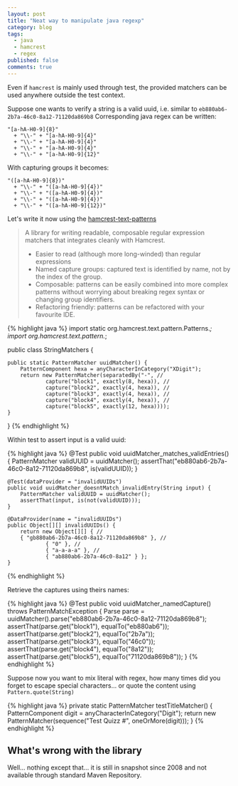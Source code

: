 ```yaml
---
layout: post
title: "Neat way to manipulate java regexp"
category: blog
tags:
  - java
  - hamcrest
  - regex
published: false
comments: true
---
```


Even if `hamcrest` is mainly used through test, the provided matchers can be used anywhere outside the test context.

Suppose one wants to verify a string is a valid uuid, i.e. similar to `eb880ab6-2b7a-46c0-8a12-71120da869b8`
Corresponding java regex can be written:

    "[a-hA-H0-9]{8}"
      + "\\-" + "[a-hA-H0-9]{4}" 
      + "\\-" + "[a-hA-H0-9]{4}"
      + "\\-" + "[a-hA-H0-9]{4}"
      + "\\-" + "[a-hA-H0-9]{12}"

With capturing groups it becomes:

    "([a-hA-H0-9]{8})"
      + "\\-" + "([a-hA-H0-9]{4})"
      + "\\-" + "([a-hA-H0-9]{4})"
      + "\\-" + "([a-hA-H0-9]{4})"
      + "\\-" + "([a-hA-H0-9]{12})"

Let's write it now using the [hamcrest-text-patterns](http://code.google.com/p/hamcrest-text-patterns/)

> A library for writing readable, composable regular expression matchers that integrates cleanly with Hamcrest.
>
> * Easier to read (although more long-winded) than regular expressions
> * Named capture groups: captured text is identified by name, not by the index of the group.
> * Composable: patterns can be easily combined into more complex patterns without worrying about breaking regex syntax or changing group identifiers.
> * Refactoring friendly: patterns can be refactored with your favourite IDE.


{% highlight java %}
import static org.hamcrest.text.pattern.Patterns.*;
import org.hamcrest.text.pattern.*;

public class StringMatchers {

	public static PatternMatcher uuidMatcher() {
        PatternComponent hexa = anyCharacterInCategory("XDigit");
        return new PatternMatcher(separatedBy("-", //
                capture("block1", exactly(8, hexa)), //
                capture("block2", exactly(4, hexa)), //
                capture("block3", exactly(4, hexa)), //
                capture("block4", exactly(4, hexa)), //
                capture("block5", exactly(12, hexa))));
    }
}
{% endhighlight %}

Within test to assert input is a valid uuid:

{% highlight java %}
    @Test
    public void uuidMatcher_matches_validEntries() {
        PatternMatcher validUUID = uuidMatcher();
        assertThat("eb880ab6-2b7a-46c0-8a12-71120da869b8", is(validUUID));
    }

    @Test(dataProvider = "invalidUUIDs")
    public void uuidMatcher_doesntMatch_invalidEntry(String input) {
        PatternMatcher validUUID = uuidMatcher();
        assertThat(input, is(not(validUUID)));
    }

    @DataProvider(name = "invalidUUIDs")
    public Object[][] invalidUUIDs() {
        return new Object[][] { //
        { "gb880ab6-2b7a-46c0-8a12-71120da869b8" }, //
                { "0" }, //
                { "a-a-a-a" }, //
                { "ab880ab6-2b7a-46c0-8a12" } };
    }
{% endhighlight %}

Retrieve the captures using theirs names:

{% highlight java %}
    @Test
    public void uuidMatcher_namedCapture() throws PatternMatchException {
        Parse parse = uuidMatcher().parse("eb880ab6-2b7a-46c0-8a12-71120da869b8");
        assertThat(parse.get("block1"), equalTo("eb880ab6"));
        assertThat(parse.get("block2"), equalTo("2b7a"));
        assertThat(parse.get("block3"), equalTo("46c0"));
        assertThat(parse.get("block4"), equalTo("8a12"));
        assertThat(parse.get("block5"), equalTo("71120da869b8"));
    }
{% endhighlight %}

Suppose now you want to mix literal with regex, how many times did you forget to escape special characters... or quote the content using `Pattern.quote(String)`

{% highlight java %}
    private static PatternMatcher testTitleMatcher() {
        PatternComponent digit = anyCharacterInCategory("Digit");
        return new PatternMatcher(sequence("Test Quizz #", oneOrMore(digit)));
    }
{% endhighlight %}

## What's wrong with the library

Well... nothing except that... it is still in snapshot since 2008 and not available through standard Maven Repository.